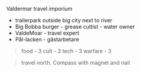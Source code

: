 Valdermar travel imporium

- trailerpark outside big city next to river
- Big Bobba burger - grease cultist - water owner
- ValdeMoar - travel expert
- Pål-lacken - gästarbetare 
> food - 3
> cult - 3
> tech - 3 
> warfare - 3

> travel north. Compass with magnet and nail
